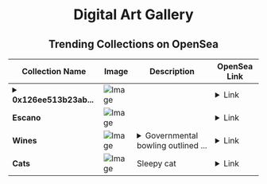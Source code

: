 <div align="center">

# Digital Art Gallery

## Trending Collections on OpenSea

| Collection Name                       | Image                                                                                     | Description                       | OpenSea Link                                                                                          |
|---------------------------------------|-------------------------------------------------------------------------------------------|-----------------------------------|--------------------------------------------------------------------------------------------------------|
| **<details><summary>0x126ee513b23ab...</summary>0x126ee513b23ab246a05700e4a01b095120958e0b</details>** | ![Image](https://i.seadn.io/s/raw/files/662371d5e0a8665a35b37f8206b4c8fe.jpg?w=500&auto=format?w=200&auto=format) |  | <details><summary>Link</summary>[0x126ee513b23ab246a05700e4a01b095120958e0b](https://opensea.io/collection/0x126ee513b23ab246a05700e4a01b095120958e0b)</details> |
| **Escano** | ![Image](https://i.seadn.io/s/raw/files/ca5d948716ca6fce5afa6a487a5b2b8b.jpg?w=500&auto=format?w=200&auto=format) |  | <details><summary>Link</summary>[Escano](https://opensea.io/collection/escano)</details> |
| **Wines** | ![Image](https://i.seadn.io/s/raw/files/fc4fe76a293f6ff78242c1415b5930b0.jpg?w=500&auto=format?w=200&auto=format) | <details><summary>Governmental bowling outlined ...</summary>Governmental bowling outlined players pricing batman</details> | <details><summary>Link</summary>[Wines](https://opensea.io/collection/wines-14)</details> |
| **Cats** | ![Image](https://i.seadn.io/s/raw/files/b64c2489c78f327751e4aa16d40f8f71.png?w=500&auto=format?w=200&auto=format) | Sleepy cat | <details><summary>Link</summary>[Cats](https://opensea.io/collection/cats-1261)</details> |

</div>